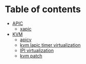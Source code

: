 # Table of contents

<!--* [Introduction](README.md)
* [linux kernel time subsystem](time/README.md)
  * [introduction](./time/introduction.md)
  * [clock source](./time/clock_source.md)
  * [clock event](./time/clock_source.md)
  * [timer](./time/clock_source.md)
-->
* [APIC](./apic/README.md)
  * [xapic](./apic/x2apic.md)
* [KVM](./kvm/README.md)
  * [apicv](./kvm/vapic.md)
  * [kvm lapic timer virtualization](./kvm/apic_timer.md)
  * [IPI virtualization](./kvm/ipiv.md)
  * [kvm patch](./kvm/patch.md)
